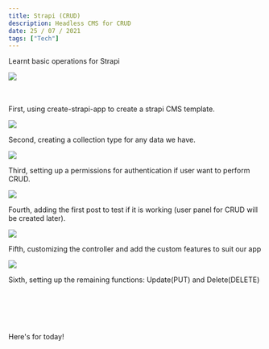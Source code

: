 ```yaml
---
title: Strapi (CRUD)
description: Headless CMS for CRUD
date: 25 / 07 / 2021
tags: ["Tech"]
---
```


<p>Learnt basic operations for Strapi</p>
<Image layout='fill' src='/image/Blog/20210723-1640/20210723-0003.jpg'></Image><br/>
<br/><br/>
<p>First, using create-strapi-app to create a strapi CMS template.</p>
<Image layout='fill' src='/image/Blog/20210725-2300/20210725-0001.png'></Image><br/>
<p>Second, creating a collection type for any data we have.</p>
<Image layout='fill' src='/image/Blog/20210725-2300/20210725-0002.png'></Image><br/>
<p>Third, setting up a permissions for authentication if user want to perform CRUD.</p>
<Image layout='fill' src='/image/Blog/20210725-2300/20210725-0003.png'></Image><br/>
<p>Fourth, adding the first post to test if it is working (user panel for CRUD will be created later).</p>
<Image layout='fill' src='/image/Blog/20210725-2300/20210725-0004.png'></Image><br/>
<p>Fifth, customizing the controller and add the custom features to suit our app</p>
<Image layout='fill' src='/image/Blog/20210725-2300/20210725-0005.png'></Image><br/>
<p>Sixth, setting up the remaining functions: Update(PUT) and Delete(DELETE)</p>
<br/><br/><br/><br/>

<p>Here's for today!</p>

